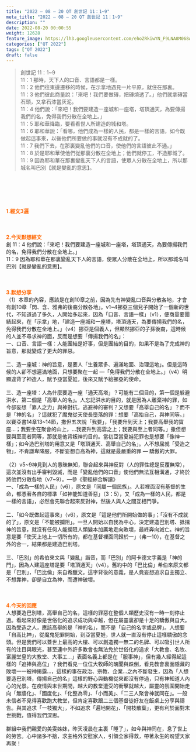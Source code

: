 ```yaml
---
title: "2022 – 08 – 20 QT 創世記 11：1~9"
meta_title: "2022 – 08 – 20 QT 創世記 11：1~9"
description: ""
date: 2022-08-20 00:00:55
weight: 12628
feature_image: https://lh3.googleusercontent.com/ehoZRkiwYN_F9LNA8M068AYxt73EavCZno-PD1cJRuf5BbSkQVUWr3gNEbt5kSs28Pb_Elg17kSrtf9ybWvojWoMV6I4tPM3vGRGDq6GkKkPdL2Gut4QAIw4-uykKUAtNiKgQKntvsU=w800
categories: ["QT 2022"]
tags: ["QT 2022"]
draft: false
---
```


<blockquote>創世記 11：1~9<br />
11：1 那時，天下人的口音、言語都是一樣。<br />
11：2 他們往東邊遷移的時候，在示拿地遇見一片平原，就住在那裏。<br />
11：3 他們彼此商量說：「來吧！我們要做磚，把磚燒透了。」他們就拿磚當石頭，又拿石漆當灰泥。<br />
11：4 他們說：「來吧！我們要建造一座城和一座塔，塔頂通天，為要傳揚我們的名，免得我們分散在全地上。」<br />
11：5 耶和華降臨，要看看世人所建造的城和塔。<br />
11：6 耶和華說：「看哪，他們成為一樣的人民，都是一樣的言語，如今既做起這事來，以後他們所要做的事就沒有不成就的了。<br />
11：7 我們下去，在那裏變亂他們的口音，使他們的言語彼此不通。」<br />
11：8 於是耶和華使他們從那裏分散在全地上；他們就停工，不造那城了。<br />
11：9 因為耶和華在那裏變亂天下人的言語，使眾人分散在全地上，所以那城名叫巴別【就是變亂的意思】。</blockquote><br />
&nbsp;<br />
<br />
&nbsp;<br />
<br />
<span style="color: #ff6600;"><strong>1.經文3遍</strong></span><br />
<br />
&nbsp;<br />
<br />
<span style="color: #ff6600;"><strong>2.今天默想經文<br />
</strong></span>創 11：4 他們說：「來吧！我們要建造一座城和一座塔，塔頂通天，為要傳揚我們的名，免得我們分散在全地上。」<br />
11：9 因為耶和華在那裏變亂天下人的言語，使眾人分散在全地上，所以那城名叫巴別【就是變亂的意思】。<br />
<br />
&nbsp;<br />
<br />
<strong><span style="color: #ff6600;">3.默想分享<br />
</span></strong>（1）本章的內容，應該是在創10章之前，因為先有神變亂口音與分散各地，才會有創10章「閃、含、雅弗的後裔分散各地」。v1~4挪亞三個兒子開始了一個新的世代，不知道過了多久，人開始多起來，因為「口音、言語一樣」（v1），便商量要團結起來，在「示拿」地，「建造一座城和一座塔，塔頂通天，為要傳揚我們的名，免得我們分散在全地上。」（v4）挪亞是個義人，但顯然挪亞的子孫後裔，這時候的人並不尋求神的面，反而是想要「傳揚我們的名」：<br />
一、口音、言語一樣：人能團結是好事，但是團結的目的，如果不是為了完成神的旨意，那就變成了更大的罪惡。<br />
<br />
二、造一座城：神的旨意，是要人「生養眾多、遍滿地面、治理這地」。但是這時候的人卻不想遍滿地面，只想要聚在一起 —「免得我們分散在全地上。」（v4）明顯違背了神造人，賦予亞當夏娃，後來又賦予給挪亞的使命。<br />
<br />
三、造一座塔：人為什麼要造一座「通天高塔」？可能有二個目的，第一個是躲避洪水，第二個是「高舉人的名」。人忘記洪水的目的，就是因為人離棄神的罪，如今卻妄想「靠人之力」與神對抗，逃避神的審判？又想要「高舉自己的名」？而不是「神的名」？這就犯了魔鬼從天使長墮落的罪：想要「高抬自己，與神同等。」以賽亞書14章13~14節，撒但五次說「我要」，「我要升到天上；我要高舉我的寶座…；我要坐在聚會的山上，…我要升到高雲之上；我要與至上者同等。」撒但想要與至高者同等，那就是他背叛神的目的。當初亞當夏娃犯罪也是想要「像神一樣」；如今造巴別塔的用意又是「塔頂通天、高舉自己的名」。人不想屈就「受造之物」，不肯謙卑降服，不斷妄想自高為神，這就是最嚴重的罪 — 驕傲的大罪。<br />
<br />
（2）v5~9神見到人的愚昧無知，聯合起來與神反對（人的罪性總是反覆無常），這次並沒有出手審判毀滅，而是「變亂他們的口音」使他們無法互相溝通，才終於將他們分散各地（v7~9）。—參《聖經綜合解讀》<br />
一、「成為一樣的人民」（v6），原文是「同屬一個民族」。人若裡面沒有基督的生命，都憑著各自的標準「如神能知道善惡」（3：5），又「成為一樣的人民，都是一樣的言語」，必然會先聯合起來反對神，然後人與人之間互相鬥爭。<br />
<br />
二、「如今既做起這事來」（v6），原文是「這是他們所開始做的事」；「沒有不成就的了」，原文是「不能被攔阻」。一旦人開始以自我為中心，決定建造巴別塔、抵擋神的旨意，就沒有任何人能攔阻人類變本加厲地走向敗壞，最終奔向滅亡。神的旨意是要「使天上地上一切所有的，都在基督裡面同歸於一」（弗一10），在基督之外的合一，結果都是建造巴別塔。<br />
<br />
三、「巴別」的希伯來文與「變亂」諧音，而「巴別」的阿卡德文字義是「神的門」，因為人建這座塔是要「塔頂通天」（v4）。舊約中的「巴比倫」希伯來原文都是「巴別」，「巴比倫」來自希臘文。這字背後的意義，是人竟妄想追求自主獨立、不想靠神，卻是自立為神，而遭神破壞。<br />
<br />
&nbsp;<br />
<br />
<strong><span style="color: #ff6600;">4.今天的回應<br />
</span></strong>人想要造巴別塔，高舉自己的名，這樣的罪惡在整個人類歷史沒有一時一刻停止過。看起來好像是世俗化的追求成功與卓越，但在屬靈裏卻是十足的驕傲與自大。因為受造之人，應該高舉的是「神的名」，而不是「自己的名字或品牌」。人想要「自高比神」，從魔鬼犯罪開始，到亞當夏娃，世人就一直沒有停止這樣驕傲的念頭。但是我們可以蓋世上最高的大樓、可以創造獨一無二的名牌、可以吸引世人所有的注目與眼光，甚至連中外許多教會也無法免於世俗化的追求「大教會、名牧、富麗堂皇的大教堂、大事工…」表面名義上都是在「服事神」，但有幾人經得起這樣的「追捧與高位」？我們看見一位位大牧師的醜聞與跌倒，看見教會裏面隱藏的敗壞一一被神揭露…，這樣的事在政治、宗教、企業…之內不斷發生，因為「人想要造巴別塔，傳揚自己的名」這樣的野心與動機從來都沒有停過，只有神知道人內心的光景。在疫情與末世期間，越大的教堂遭受的衝擊就越大，屬靈的氛圍開始走向「無牆化」、「國度化」、「化整為零」、「小而美」、「二三人聚會神就同在」。一般未信者不見得喜歡跑大教堂，但肯定喜歡跟二三個基督徒好友在飯桌上分享與禱告。與其追求「一枝獨大」，不如追求「遍地開花」、「開枝散葉」，更有利於面對末世挑戰，值得我們深思。<br />
<br />
群組中我們親愛的美雯姊妹，昨天凌晨在主裏「睡了」，如今與神同在，息了世上的勞苦。心中諸多不捨，求主格外安慰家人，引領全家得救，帶著永生的盼望天家再聚！<br />
<div id="gtx-trans" style="position: absolute; left: 1px; top: 1632.31px;"><br />
<div class="gtx-trans-icon"></div><br />
</div>
        